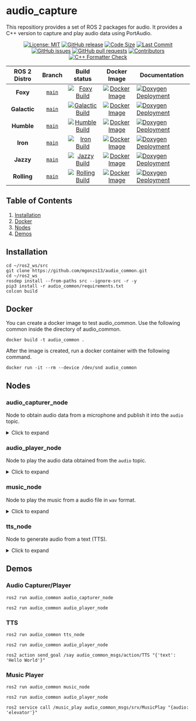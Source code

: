# audio_capture

This repositiory provides a set of ROS 2 packages for audio. It provides a C++ version to capture and play audio data using PortAudio.

<div align="center">

[![License: MIT](https://img.shields.io/badge/GitHub-MIT-informational)](https://opensource.org/license/mit) [![GitHub release](https://img.shields.io/github/release/mgonzs13/audio_common.svg)](https://github.com/mgonzs13/audio_common/releases) [![Code Size](https://img.shields.io/github/languages/code-size/mgonzs13/audio_common.svg?branch=main)](https://github.com/mgonzs13/audio_common?branch=main) [![Last Commit](https://img.shields.io/github/last-commit/mgonzs13/audio_common.svg)](https://github.com/mgonzs13/audio_common/commits/main) [![GitHub issues](https://img.shields.io/github/issues/mgonzs13/audio_common)](https://github.com/mgonzs13/audio_common/issues) [![GitHub pull requests](https://img.shields.io/github/issues-pr/mgonzs13/audio_common)](https://github.com/mgonzs13/audio_common/pulls) [![Contributors](https://img.shields.io/github/contributors/mgonzs13/audio_common.svg)](https://github.com/mgonzs13/audio_common/graphs/contributors) [![C++ Formatter Check](https://github.com/mgonzs13/audio_common/actions/workflows/cpp-formatter.yml/badge.svg?branch=main)](https://github.com/mgonzs13/audio_common/actions/workflows/cpp-formatter.yml?branch=main)

| ROS 2 Distro |                            Branch                            |                                                                                                           Build status                                                                                                            |                                                                  Docker Image                                                                   | Documentation                                                                                                                                                        |
| :----------: | :----------------------------------------------------------: | :-------------------------------------------------------------------------------------------------------------------------------------------------------------------------------------------------------------------------------: | :---------------------------------------------------------------------------------------------------------------------------------------------: | -------------------------------------------------------------------------------------------------------------------------------------------------------------------- |
|   **Foxy**   | [`main`](https://github.com/mgonzs13/audio_common/tree/main) |       [![Foxy Build](https://github.com/mgonzs13/audio_common/actions/workflows/foxy-docker-build.yml/badge.svg?branch=main)](https://github.com/mgonzs13/audio_common/actions/workflows/foxy-docker-build.yml?branch=main)       |     [![Docker Image](https://img.shields.io/badge/Docker%20Image%20-foxy-blue)](https://hub.docker.com/r/mgons/audio_common/tags?name=foxy)     | [![Doxygen Deployment](https://github.com/mgonzs13/audio_common/actions/workflows/doxygen-deployment.yml/badge.svg)](https://mgonzs13.github.io/audio_common/latest) |
| **Galactic** | [`main`](https://github.com/mgonzs13/audio_common/tree/main) | [![Galactic Build](https://github.com/mgonzs13/audio_common/actions/workflows/galactic-docker-build.yml/badge.svg?branch=main)](https://github.com/mgonzs13/audio_common/actions/workflows/galactic-docker-build.yml?branch=main) | [![Docker Image](https://img.shields.io/badge/Docker%20Image%20-galactic-blue)](https://hub.docker.com/r/mgons/audio_common/tags?name=galactic) | [![Doxygen Deployment](https://github.com/mgonzs13/audio_common/actions/workflows/doxygen-deployment.yml/badge.svg)](https://mgonzs13.github.io/audio_common/latest) |
|  **Humble**  | [`main`](https://github.com/mgonzs13/audio_common/tree/main) |    [![Humble Build](https://github.com/mgonzs13/audio_common/actions/workflows/humble-docker-build.yml/badge.svg?branch=main)](https://github.com/mgonzs13/audio_common/actions/workflows/humble-docker-build.yml?branch=main)    |   [![Docker Image](https://img.shields.io/badge/Docker%20Image%20-humble-blue)](https://hub.docker.com/r/mgons/audio_common/tags?name=humble)   | [![Doxygen Deployment](https://github.com/mgonzs13/audio_common/actions/workflows/doxygen-deployment.yml/badge.svg)](https://mgonzs13.github.io/audio_common/latest) |
|   **Iron**   | [`main`](https://github.com/mgonzs13/audio_common/tree/main) |       [![Iron Build](https://github.com/mgonzs13/audio_common/actions/workflows/iron-docker-build.yml/badge.svg?branch=main)](https://github.com/mgonzs13/audio_common/actions/workflows/iron-docker-build.yml?branch=main)       |     [![Docker Image](https://img.shields.io/badge/Docker%20Image%20-iron-blue)](https://hub.docker.com/r/mgons/audio_common/tags?name=iron)     | [![Doxygen Deployment](https://github.com/mgonzs13/audio_common/actions/workflows/doxygen-deployment.yml/badge.svg)](https://mgonzs13.github.io/audio_common/latest) |
|  **Jazzy**   | [`main`](https://github.com/mgonzs13/audio_common/tree/main) |     [![Jazzy Build](https://github.com/mgonzs13/audio_common/actions/workflows/jazzy-docker-build.yml/badge.svg?branch=main)](https://github.com/mgonzs13/audio_common/actions/workflows/jazzy-docker-build.yml?branch=main)      |    [![Docker Image](https://img.shields.io/badge/Docker%20Image%20-jazzy-blue)](https://hub.docker.com/r/mgons/audio_common/tags?name=jazzy)    | [![Doxygen Deployment](https://github.com/mgonzs13/audio_common/actions/workflows/doxygen-deployment.yml/badge.svg)](https://mgonzs13.github.io/audio_common/latest) |
| **Rolling**  | [`main`](https://github.com/mgonzs13/audio_common/tree/main) |  [![Rolling Build](https://github.com/mgonzs13/audio_common/actions/workflows/rolling-docker-build.yml/badge.svg?branch=main)](https://github.com/mgonzs13/audio_common/actions/workflows/rolling-docker-build.yml?branch=main)   |  [![Docker Image](https://img.shields.io/badge/Docker%20Image%20-rolling-blue)](https://hub.docker.com/r/mgons/audio_common/tags?name=rolling)  | [![Doxygen Deployment](https://github.com/mgonzs13/audio_common/actions/workflows/doxygen-deployment.yml/badge.svg)](https://mgonzs13.github.io/audio_common/latest) |

</div>

## Table of Contents

1. [Installation](#installation)
2. [Docker](#docker)
3. [Nodes](#nodes)
4. [Demos](#demos)

## Installation

```shell
cd ~/ros2_ws/src
git clone https://github.com/mgonzs13/audio_common.git
cd ~/ros2_ws
rosdep install --from-paths src --ignore-src -r -y
pip3 install -r audio_common/requirements.txt
colcon build
```

## Docker

You can create a docker image to test audio_common. Use the following common inside the directory of audio_common.

```shell
docker build -t audio_common .
```

After the image is created, run a docker container with the following command.

```shell
docker run -it --rm --device /dev/snd audio_common
```

## Nodes

### audio_capturer_node

Node to obtain audio data from a microphone and publish it into the `audio` topic.

<details>
<summary>Click to expand</summary>

#### Parameters

- **format**: Specifies the audio format to be used for capturing. Common values are `paInt16` (16-bit format) or other formats supported by PortAudio. Default: `paInt16`

- **channels**: The number of audio channels to capture. Typically, `1` for mono and `2` for stereo. Default: `1`

- **rate**: The sample rate that is is how many samples per second should be captured. Default: `16000`

- **chunk**: The size of each audio frames. Default: `4096`

- **device**: The ID of the audio input device. A value of `-1` indicates that the default audio input device should be used. Default: `-1`

- **frame_id**: An identifier for the audio frame. This can be useful for synchronizing audio data with other data streams. Default: `""`

#### ROS 2 Interfaces

- **audio**: Topic to publish the audio data captured from the microphone. Type: `audio_common_msgs/msg/AudioStamped`

</details>

### audio_player_node

Node to play the audio data obtained from the `audio` topic.

<details>
<summary>Click to expand</summary>

#### Parameters

- **channels**: The number of audio channels to capture. Typically, `1` for mono and `2` for stereo. Default: `2`

- **device**: The ID of the audio input device. A value of `-1` indicates that the default audio input device should be used. Default: `-1`

#### ROS 2 Interfaces

- **audio**: Topic subscriber to get the audio data captured to be played. Type: `audio_common_msgs/msg/AudioStamped`

</details>

### music_node

Node to play the music from a audio file in `wav` format.

<details>
<summary>Click to expand</summary>

#### Parameters

- **chunk_time**: Time, in milliseconds, that last each audio chunk. Default: `50`

- **frame_id**: An identifier for the audio frame. This can be useful for synchronizing audio data with other data streams. Default: `""`

#### ROS 2 Interfaces

- **audio**: Topic to publish the audio data from the files. Type: `audio_common_msgs/msg/AudioStamped`

</details>

### tts_node

Node to generate audio from a text (TTS).

<details>
<summary>Click to expand</summary>

#### Parameters

- **chunk**: The size of each audio frames. Default: `4096`

- **frame_id**: An identifier for the audio frame. This can be useful for synchronizing audio data with other data streams. Default: `""`

#### ROS 2 Interfaces

- **audio**: Topic publisher to send the audio data generated by the TTS. Type: `audio_common_msgs/msg/AudioStamped`

- **say**: Action to generate audio data from a text. Type: `audio_common_msgs/action/TTS`

</details>

## Demos

### Audio Capturer/Player

```shell
ros2 run audio_common audio_capturer_node
```

```shell
ros2 run audio_common audio_player_node
```

### TTS

```shell
ros2 run audio_common tts_node
```

```shell
ros2 run audio_common audio_player_node
```

```shell
ros2 action send_goal /say audio_common_msgs/action/TTS "{'text': 'Hello World'}"
```

### Music Player

```shell
ros2 run audio_common music_node
```

```shell
ros2 run audio_common audio_player_node
```

```shell
ros2 service call /music_play audio_common_msgs/srv/MusicPlay "{audio: 'elevator'}"
```
